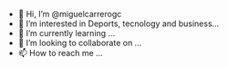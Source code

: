 - 👋 Hi, I’m @miguelcarrerogc
- 👀 I’m interested in Deports, tecnology and business...
- 🌱 I’m currently learning ...
- 💞️ I’m looking to collaborate on ...
- 📫 How to reach me ...

<!---
miguelcarrerogc/miguelcarrerogc is a ✨ special ✨ repository because its `README.md` (this file) appears on your GitHub profile.
You can click the Preview link to take a look at your changes.
--->

